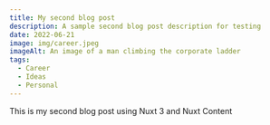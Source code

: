 ```yaml
---
title: My second blog post
description: A sample second blog post description for testing
date: 2022-06-21
image: img/career.jpeg
imageAlt: An image of a man climbing the corporate ladder
tags:
  - Career
  - Ideas
  - Personal
---
```


This is my second blog post using Nuxt 3 and Nuxt Content